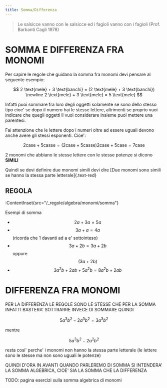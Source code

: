 ```yaml
---
title: Somma/Differenza
---
```


> Le salsicce vanno con le salsicce ed i fagioli vanno con i fagioli (Prof. Barbanti Cagli 1978)

SOMMA E DIFFERENZA FRA MONOMI
===

Per capire le regole che guidano la somma fra monomi devi pensare al seguente esempio:

$$
2 \text{mele} + 3 \text{banchi} = (2 \text{mele} + 3 \text{banchi}) \newline
2 \text{mele} + 3 \text{mele} = 5 \text{mele}
$$

Infatti puoi sommare fra loro degli oggetti solamente se sono dello stesso tipo cioe' se dopo il numero hai le stesse lettere, altrimenti se proprio vuoi indicare che quegli oggetti li vuoi considerare insieme puoi mettere una parentesi.

Fai attenzione che le lettere dopo i numeri oltre ad essere uguali devono anche avere gli stessi esponenti.
Cioe':

$$
2 \text{case} + 5 \text{casse} = (2 \text{case} + 5 \text{casse})
2 \text{case} + 5 \text{case} = 7 \text{case}
$$

2 monomi che abbiano le stesse lettere con le stesse potenze si dicono **SIMILI**

Quindi se devi definire due monomi simili devi dire
[Due monomi sono simili se hanno la stessa parte letterale]{.text-red}

## REGOLA

:ContentInset{src="/_regole/algebra/monomi/somma"}

Esempi di somma

* $$ 2a+3a = 5a $$
* $$ 3a+a = 4a $$ (ricorda che 1 davanti ad a e' sottointeso)
* $$ 3a+2b = 3a+2b $$ oppure $$ (3a+2b) $$
* $$ 3a^2b+2ab+5a^2b = 8a^2b+2ab $$

DIFFERENZA FRA MONOMI
===

PER LA DIFFERENZA LE REGOLE SONO LE STESSE CHE PER LA SOMMA INFATTI BASTERA' SOTTRARRE INVECE DI SOMMARE QUINDI

$$
5a^3b^2-2a^3b^2 = 3a^3b^2
$$

mentre

$$
5a^3b^2-2a^2b^2
$$

resta cosi' perche' i monomi non hanno la stessa parte letterale (le lettere sono le stesse ma non sono uguali le potenze)

QUINDI D'ORA IN AVANTI QUANDO PARLEREMO DI SOMMA SI INTENDERA' LA SOMMA ALGEBRICA, CIOE' SIA LA SOMMA CHE LA DIFFERENZA

TODO: pagina esercizi sulla somma algebrica di monomi